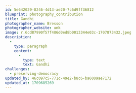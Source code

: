 ```yaml
---
id: 5e642029-8246-4d13-ae20-7c6d9ff36812
blueprint: photography_contribution
title: Gandhi
photographer_name: Bresson
photographer_website: unk
image: r.6cd87990f57f486d0ed8b0013344e03c-1707873432.jpeg
description:
  -
    type: paragraph
    content:
      -
        type: text
        text: Gandhi
challenges:
  - preserving-democracy
updated_by: 46c097c5-771c-49e2-b8c6-ba6009ae7172
updated_at: 1709685269
---
```

